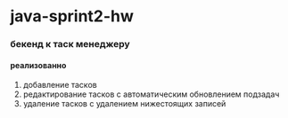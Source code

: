 # java-sprint2-hw
### бекенд к таск менеджеру
#### реализованно
1. добавление тасков
2. редактирование тасков с автоматическим обновлением подзадач
3. удаление тасков с удалением нижестоящих записей
